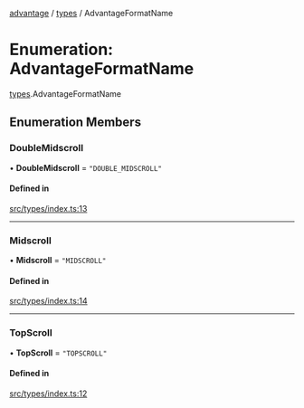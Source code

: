 [advantage](../index.md) / [types](../modules/types.md) / AdvantageFormatName

# Enumeration: AdvantageFormatName

[types](../modules/types.md).AdvantageFormatName

## Enumeration Members

### DoubleMidscroll

• **DoubleMidscroll** = ``"DOUBLE_MIDSCROLL"``

#### Defined in

[src/types/index.ts:13](https://github.com/madington/advantage/blob/1529685a28e94a7188513095bd1e6443524e7e35/src/types/index.ts#L13)

___

### Midscroll

• **Midscroll** = ``"MIDSCROLL"``

#### Defined in

[src/types/index.ts:14](https://github.com/madington/advantage/blob/1529685a28e94a7188513095bd1e6443524e7e35/src/types/index.ts#L14)

___

### TopScroll

• **TopScroll** = ``"TOPSCROLL"``

#### Defined in

[src/types/index.ts:12](https://github.com/madington/advantage/blob/1529685a28e94a7188513095bd1e6443524e7e35/src/types/index.ts#L12)
